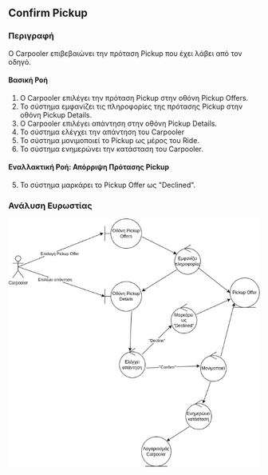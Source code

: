 ## Confirm Pickup

### Περιγραφή

Ο Carpooler επιβεβαιώνει την πρόταση Pickup που έχει λάβει από τον οδηγό.

#### Βασική Ροή

1. Ο Carpooler επιλέγει την πρόταση Pickup στην οθόνη Pickup Offers.
2. Το σύστημα εμφανίζει τις πληροφορίες της πρότασης Pickup στην οθόνη Pickup Details.
3. Ο Carpooler επιλέγει απάντηση στην οθόνη Pickup Details.
4. Το σύστημα ελέγχει την απάντηση του Carpooler
5. Το σύστημα μονιμοποιεί το Pickup ως μέρος του Ride.
6. Το σύστημα ενημερώνει την κατάσταση του Carpooler.

#### Εναλλακτική Ροή: Απόρριψη Πρότασης Pickup

5. Το σύστημα μαρκάρει το Pickup Offer ως "Declined".

### Ανάλυση Ευρωστίας

![image](./confirm-pickup-robustness.drawio.png)
